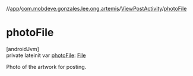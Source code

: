 //[app](../../../index.md)/[com.mobdeve.gonzales.lee.ong.artemis](../index.md)/[ViewPostActivity](index.md)/[photoFile](photo-file.md)

# photoFile

[androidJvm]\
private lateinit var [photoFile](photo-file.md): [File](https://developer.android.com/reference/kotlin/java/io/File.html)

Photo of the artwork for posting.
